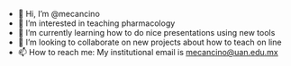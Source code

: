 - 👋 Hi, I’m @mecancino
- 👀 I’m interested in teaching pharmacology
- 🌱 I’m currently learning how to do nice presentations using new tools
- 💞️ I’m looking to collaborate on new projects about how to teach on line 
- 📫 How to reach me: My institutional email is mecancino@uan.edu.mx

<!---
mecancino/mecancino is a ✨ special ✨ repository because its `README.md` (this file) appears on your GitHub profile.
You can click the Preview link to take a look at your changes.
--->
